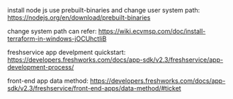 
install node js use prebuilt-binaries and change user system path:
https://nodejs.org/en/download/prebuilt-binaries

change system path can refer:
https://wiki.ecvmsp.com/doc/install-terraform-in-windows-jOCUhctIiB

freshservice app develpment quickstart:
https://developers.freshworks.com/docs/app-sdk/v2.3/freshservice/app-development-process/


front-end app data method:
https://developers.freshworks.com/docs/app-sdk/v2.3/freshservice/front-end-apps/data-method/#ticket

